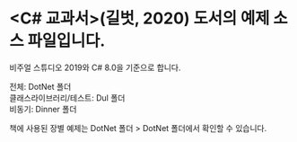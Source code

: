 # <C# 교과서>(길벗, 2020) 도서의 예제 소스 파일입니다.

비주얼 스튜디오 2019와 C# 8.0을 기준으로 합니다.

전체: DotNet 폴더 </br>
클래스라이브러리/테스트: Dul 폴더 </br>
비동기: Dinner 폴더 </br>

책에 사용된 장별 예제는 DotNet 폴더 > DotNet 폴더에서 확인할 수 있습니다.